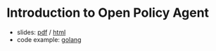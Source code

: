 # Introduction to Open Policy Agent

- slides: [pdf](slides/index.pdf) / [html](slides/)
- code example: [golang](https://github.com/wojciech12/talk_policies_for_your_apps_with_OpenPolicyAgent/tree/master/example)
